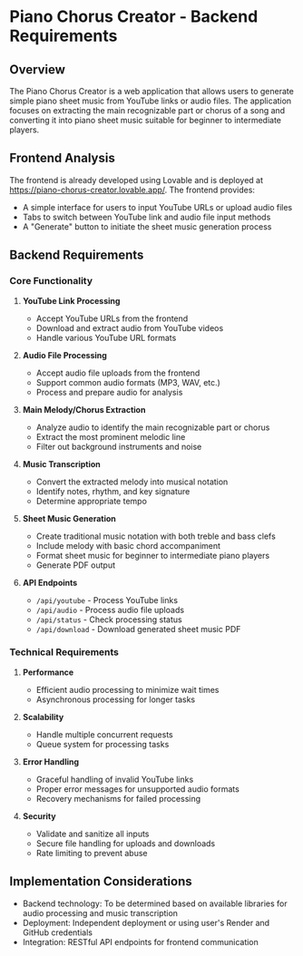 # Piano Chorus Creator - Backend Requirements

## Overview
The Piano Chorus Creator is a web application that allows users to generate simple piano sheet music from YouTube links or audio files. The application focuses on extracting the main recognizable part or chorus of a song and converting it into piano sheet music suitable for beginner to intermediate players.

## Frontend Analysis
The frontend is already developed using Lovable and is deployed at https://piano-chorus-creator.lovable.app/. The frontend provides:
- A simple interface for users to input YouTube URLs or upload audio files
- Tabs to switch between YouTube link and audio file input methods
- A "Generate" button to initiate the sheet music generation process

## Backend Requirements

### Core Functionality
1. **YouTube Link Processing**
   - Accept YouTube URLs from the frontend
   - Download and extract audio from YouTube videos
   - Handle various YouTube URL formats

2. **Audio File Processing**
   - Accept audio file uploads from the frontend
   - Support common audio formats (MP3, WAV, etc.)
   - Process and prepare audio for analysis

3. **Main Melody/Chorus Extraction**
   - Analyze audio to identify the main recognizable part or chorus
   - Extract the most prominent melodic line
   - Filter out background instruments and noise

4. **Music Transcription**
   - Convert the extracted melody into musical notation
   - Identify notes, rhythm, and key signature
   - Determine appropriate tempo

5. **Sheet Music Generation**
   - Create traditional music notation with both treble and bass clefs
   - Include melody with basic chord accompaniment
   - Format sheet music for beginner to intermediate piano players
   - Generate PDF output

6. **API Endpoints**
   - `/api/youtube` - Process YouTube links
   - `/api/audio` - Process audio file uploads
   - `/api/status` - Check processing status
   - `/api/download` - Download generated sheet music PDF

### Technical Requirements
1. **Performance**
   - Efficient audio processing to minimize wait times
   - Asynchronous processing for longer tasks

2. **Scalability**
   - Handle multiple concurrent requests
   - Queue system for processing tasks

3. **Error Handling**
   - Graceful handling of invalid YouTube links
   - Proper error messages for unsupported audio formats
   - Recovery mechanisms for failed processing

4. **Security**
   - Validate and sanitize all inputs
   - Secure file handling for uploads and downloads
   - Rate limiting to prevent abuse

## Implementation Considerations
- Backend technology: To be determined based on available libraries for audio processing and music transcription
- Deployment: Independent deployment or using user's Render and GitHub credentials
- Integration: RESTful API endpoints for frontend communication

